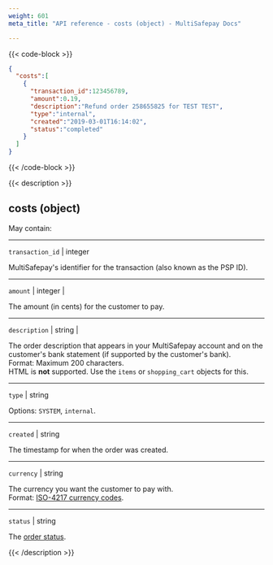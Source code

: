 ```yaml
---
weight: 601
meta_title: "API reference - costs (object) - MultiSafepay Docs"

---
```


{{< code-block >}}

```json 
{
  "costs":[
    {
      "transaction_id":123456789,
      "amount":0.19,
      "description":"Refund order 258655825 for TEST TEST",
      "type":"internal",
      "created":"2019-03-01T16:14:02",
      "status":"completed"
    }
  ]
}
```

{{< /code-block >}}

{{< description >}}

## costs (object)

May contain:  

----------------
`transaction_id` | integer

MultiSafepay's identifier for the transaction (also known as the PSP ID).

----------------
`amount` | integer | 

The amount (in cents) for the customer to pay. 

----------------
`description` | string | 

The order description that appears in your MultiSafepay account and on the customer's bank statement (if supported by the customer's bank).   
Format: Maximum 200 characters.   
HTML is **not** supported. Use the `items` or `shopping_cart` objects for this.

----------------
`type` | string 

Options: `SYSTEM`, `internal`.   

----------------
`created` | string

The timestamp for when the order was created.

----------------
`currency` | string 

The currency you want the customer to pay with.  
Format: [ISO-4217 currency codes](https://www.iso.org/iso-4217-currency-codes.html). 

----------------
`status` | string

The [order status](/payments/multisafepay-statuses/). 


{{< /description >}}
